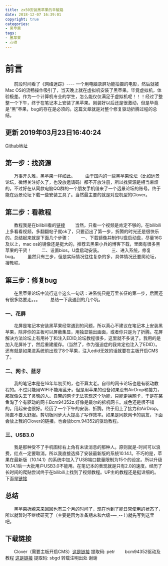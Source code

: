 ```yaml
---
title: zx50安装黑苹果的辛酸路
date: 2018-12-07 16:39:01
copyright: true
categories: 
- 黑苹果
tags:
- 黑苹果
- 心得
---
```

# 前言 #
&emsp;&emsp;前段时间看了《网络迷踪》---- 一个用电脑录屏功能拍摄的电影，然后就被Mac OS的流畅操作吸引了，当天晚上就在虚拟机安装了黑苹果。毕竟虚拟机，体验极差。作为一个计算机专业的学生，怎么能仅仅满足于虚拟机呢！！！经过了整整一个下午，终于在笔记本上安装了黑苹果。刚装好以后还是很激动，但是毕竟是“黑”苹果，bug的存在是必须的。这篇文章就是对整个修复驱动折腾过程的总结。

## 更新 2019年03月23日16:40:24
[Github地址](https://github.com/sxz799/zx50jx4200_hackintosh)
## 第一步：找资源 

&emsp;&emsp;万事开头难，黑苹果一样如此。
&emsp;&emsp;由于国内的一些黑苹果论坛（比如远景论坛，微博关注好久了，也没放邀请码）都不开放注册，所以找资源是相当麻烦的，不过好在从同款电脑QQ群的一个朋友手机借来了一个远景论坛的账号。终于能在远景论坛下载一些安装工具了。当然最主要的就是对应机型的Clover。
## 第二步：看教程 
&emsp;&emsp;教程我是在bilibili看的[链接](https://www.bilibili.com/video/av5243360?from=search&seid=17745881520207831510)
&emsp;&emsp;当然，只看一个视频是肯定不够的，在bilibili上多看看视频，多翻翻帖子就ok了，只要迈出了第一步，折腾的时光还是很快乐的。总结起来就是下面几个步骤：
&emsp;&emsp;一、下载镜像并制作U盘启动盘，尽量16G及以上，mac os的镜像还是挺大的，推荐去黑果小兵的博客下载，里面有很多黑苹果的干货！
&emsp;&emsp;二、设置bios，U盘启动安装。
&emsp;&emsp;三、进入系统，修复bug。
&emsp;&emsp;虽然只有三步，但是实际情况往往复杂的多，具体情况还要爬论坛，搜教程。
## 第三步：修复bug 
&emsp;&emsp;在黑苹果论坛中流行这个这么一句话：进系统只是万里长征的第一步，后面还有很多路要走。。。
&emsp;&emsp;总结一下我遇到的几个坑。
### 一、花屏 
&emsp;&emsp;花屏是笔记本安装黑苹果经常遇到的问题，所以真心不建议在笔记本上安装黑苹果，除非你的主板可以屏蔽集显，用独显输出画面，或者你只是为了折腾。花屏解决方法论坛上有用补丁和注入EDID,论坛教程很多，这里就不多说了。我用的是加入花屏补丁，然后重建缓存。（当然了，作为强迫症的我肯定也注入了EDID）。还有就是如果进系统前出现了8个苹果，注入edid无效的话就要在主板开启CMS了。
### 二、网卡、蓝牙 
&emsp;&emsp;我的笔记本是在16年年初买的，也不算太老。自带的网卡论坛也是有驱动教程的。不过只能用WIFI不能用蓝牙。但是用苹果的设备如果没有AirDrop和接力，那就像失去了灵魂的人。自带的网卡无法实现这个功能，只能更换网卡，于是在某鱼淘了个有驱动的网卡Bcm94352z.好像是戴尔的拆机网卡。成色还是很不错的。用起来也很好。经历了一个下午的安装、折腾。终于用上了接力和AirDrop。简直不要太舒服。剪切板同步大大提高了写作效率。如果是同款网卡的朋友，下面会放上我的Clover的链接。也会放bcm.94352的驱动教程。
### 三、USB3.0 
&emsp;&emsp;我是那种受不了手机图标右上角有未读消息的那种人。原则就是-时间可以浪费，红点一定要取消。所以我直接选择了安装最新版的系统10.14.1。不巧的是，苹果在最新版（10.14.1）的系统中加入了USB端口数量限制为15个的设定。所以升级10.14.1后一大批用户USB3.0不能用。在笔记本的表现就是只有2.0的速度。经历了长时间的爬贴尝试终于在bilibili上找到了视频教程。UP主的教程还是挺详细的。下面是[链接](https://www.bilibili.com/video/av37086786)
## 总结 
&emsp;&emsp;黑苹果折腾来来回回也有三个月的时间了，现在也到了能日常使用的状态了，所以就暂时不继续研究了（主要是因为准备期末和六级-—_-- ! )就先写到这里吧。
## 下载链接 ##
&emsp;&emsp;Clover（需要主板开启CMS）[这是链接](https://pan.baidu.com/s/1mxGulcHB7KISP-hpOPKgaw) 提取码: petr
&emsp;&emsp;bcm94352驱动及教程 [这是链接](https://pan.baidu.com/s/1ENGbhsjNzka5E6piE0DXyA) 提取码: sbgd
转载注明出处 谢谢